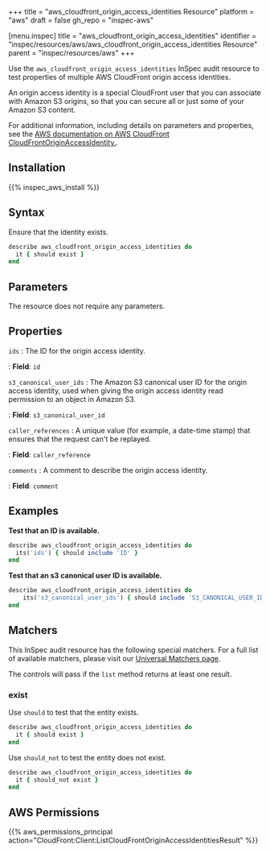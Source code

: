 +++
title = "aws_cloudfront_origin_access_identities Resource"
platform = "aws"
draft = false
gh_repo = "inspec-aws"

[menu.inspec]
title = "aws_cloudfront_origin_access_identities"
identifier = "inspec/resources/aws/aws_cloudfront_origin_access_identities Resource"
parent = "inspec/resources/aws"
+++

Use the `aws_cloudfront_origin_access_identities` InSpec audit resource to test properties of multiple AWS CloudFront origin access identities.

An origin access identity is a special CloudFront user that you can associate with Amazon S3 origins, so that you can secure all or just some of your Amazon S3 content.

For additional information, including details on parameters and properties, see the [AWS documentation on AWS CloudFront CloudFrontOriginAccessIdentity.](https://docs.aws.amazon.com/AWSCloudFormation/latest/UserGuide/aws-resource-cloudfront-cloudfrontoriginaccessidentity.html).

## Installation

{{% inspec_aws_install %}}

## Syntax

Ensure that the identity exists.

```ruby
describe aws_cloudfront_origin_access_identities do
  it { should exist }
end
```

## Parameters

The resource does not require any parameters.

## Properties

`ids`
: The ID for the origin access identity.

: **Field**: `id`

`s3_canonical_user_ids`
: The Amazon S3 canonical user ID for the origin access identity, used when giving the origin access identity read permission to an object in Amazon S3.

: **Field**: `s3_canonical_user_id`

`caller_references`
: A unique value (for example, a date-time stamp) that ensures that the request can't be replayed.

: **Field**: `caller_reference`

`comments`
: A comment to describe the origin access identity.

: **Field**: `comment`

## Examples

**Test that an ID is available.**

```ruby
describe aws_cloudfront_origin_access_identities do
  its('ids') { should include 'ID' }
end
```

**Test that an s3 canonical user ID is available.**

```ruby
describe aws_cloudfront_origin_access_identities do
    its('s3_canonical_user_ids') { should include 'S3_CANONICAL_USER_ID' }
end
```

## Matchers

This InSpec audit resource has the following special matchers. For a full list of available matchers, please visit our [Universal Matchers page](https://www.inspec.io/docs/reference/matchers/).

The controls will pass if the `list` method returns at least one result.

### exist

Use `should` to test that the entity exists.

```ruby
describe aws_cloudfront_origin_access_identities do
  it { should exist }
end
```

Use `should_not` to test the entity does not exist.

```ruby
describe aws_cloudfront_origin_access_identities do
  it { should_not exist }
end
```

## AWS Permissions

{{% aws_permissions_principal action="CloudFront:Client:ListCloudFrontOriginAccessIdentitiesResult" %}}
